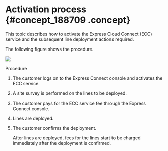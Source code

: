 # Activation process {#concept_188709 .concept}

This topic describes how to activate the Express Cloud Connect \(ECC\) service and the subsequent line deployment actions required.

The following figure shows the procedure.

![](http://static-aliyun-doc.oss-cn-hangzhou.aliyuncs.com/assets/img/162663/156681263445511_en-US.png)

Procedure

1.  The customer logs on to the Express Connect console and activates the ECC service.
2.  A site survey is performed on the lines to be deployed.
3.  The customer pays for the ECC service fee through the Express Connect console.
4.  Lines are deployed.
5.  The customer confirms the deployment.

    After lines are deployed, fees for the lines start to be charged immediately after the deployment is confirmed.


